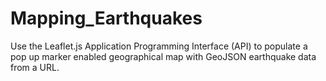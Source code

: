 # Mapping_Earthquakes
Use the Leaflet.js Application Programming Interface (API) to populate a pop up marker enabled geographical map with GeoJSON earthquake data from a URL. 

